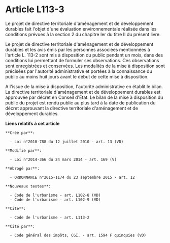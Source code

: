 # Article L113-3

Le projet de directive territoriale d'aménagement et de développement durables fait l'objet d'une évaluation environnementale
réalisée dans les conditions prévues à la section 2 du chapitre Ier du titre II du présent livre. 

Le projet de directive territoriale d'aménagement et de développement durables et les avis émis par les personnes associées
mentionnées à l'article L. 113-2 sont mis à disposition du public pendant un mois, dans des conditions lui permettant de
formuler ses observations. Ces observations sont enregistrées et conservées. Les modalités de la mise à disposition sont
précisées par l'autorité administrative et portées à la connaissance du public au moins huit jours avant le début de cette
mise à disposition. 

A l'issue de la mise à disposition, l'autorité administrative en établit le bilan. La directive territoriale d'aménagement et
de développement durables est approuvée par décret en Conseil d'Etat. Le bilan de la mise à disposition du public du projet
est rendu public au plus tard à la date de publication du décret approuvant la directive territoriale d'aménagement et de
développement durables.

**Liens relatifs à cet article**

	**Créé par**:

	  - Loi n°2010-788 du 12 juillet 2010 - art. 13 (VD)

	**Modifié par**:

	  - Loi n°2014-366 du 24 mars 2014 - art. 169 (V)

	**Abrogé par**:

	  - ORDONNANCE n°2015-1174 du 23 septembre 2015 - art. 12

	**Nouveaux textes**:

	  - Code de l'urbanisme - art. L102-8 (VD)
	  - Code de l'urbanisme - art. L102-9 (VD)

	**Cite**:

	  - Code de l'urbanisme - art. L113-2

	**Cité par**:

	  - Code général des impôts, CGI. - art. 1594 F quinquies (VD)
